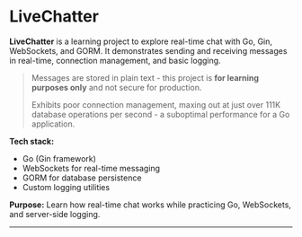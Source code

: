 
# LiveChatter

**LiveChatter** is a learning project to explore real-time chat with Go, Gin, WebSockets, and GORM. It demonstrates sending and receiving messages in real-time, connection management, and basic logging.

> Messages are stored in plain text - this project is **for learning purposes only** and not secure for production.
> 
> Exhibits poor connection management, maxing out at just over 111K database operations per second - a suboptimal performance for a Go application.

**Tech stack:**

* Go (Gin framework)
* WebSockets for real-time messaging
* GORM for database persistence
* Custom logging utilities

**Purpose:** Learn how real-time chat works while practicing Go, WebSockets, and server-side logging.

---